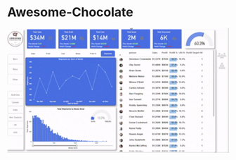 # Awesome-Chocolate

<div align="center">
  <img src="Assets/Dashboard-Demo.gif" alt="Dashboard Demo" width="700"/>
</div>
